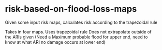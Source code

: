 # risk-based-on-flood-loss-maps
Given some input risk maps, calculates risk according to the trapezoidal rule

Takes in four maps.
Uses trapezoidal rule
Does not extrapolate outside of the ARIs given (Need a Maximum probable flood for upper end, need to know at what ARI no damage occurs at lower end)
